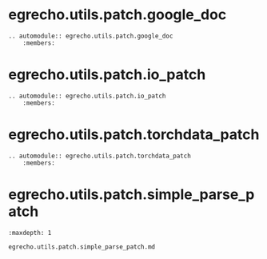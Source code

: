 # egrecho.utils.patch.google_doc
```{eval-rst}
.. automodule:: egrecho.utils.patch.google_doc
    :members:

```

# egrecho.utils.patch.io_patch
```{eval-rst}
.. automodule:: egrecho.utils.patch.io_patch
    :members:

```

# egrecho.utils.patch.torchdata_patch
```{eval-rst}
.. automodule:: egrecho.utils.patch.torchdata_patch
    :members:

```


# egrecho.utils.patch.simple_parse_patch
```{toctree}
:maxdepth: 1

egrecho.utils.patch.simple_parse_patch.md
```
